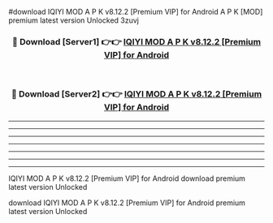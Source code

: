 #download IQIYI MOD A P K v8.12.2 [Premium VIP] for Android A P K [MOD] premium latest version Unlocked 3zuvj 



<div align="center">
<h3>🔴 Download [Server1] 👉👉 <a href="https://apkdownload1.web.app/">IQIYI MOD A P K v8.12.2 [Premium VIP] for Android</a></h3><br>

<h3>🔴 Download [Server2] 👉👉 <a href="https://apkdownload1.web.app/">IQIYI MOD A P K v8.12.2 [Premium VIP] for Android</a></h3>
</div>





----------------------------------------------------------

----------------------------------------------------------

----------------------------------------------------------

----------------------------------------------------------

----------------------------------------------------------

----------------------------------------------------------

----------------------------------------------------------

IQIYI MOD A P K v8.12.2 [Premium VIP] for Android download premium latest version Unlocked

download IQIYI MOD A P K v8.12.2 [Premium VIP] for Android premium latest version Unlocked
